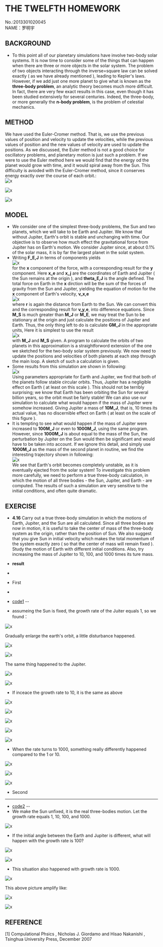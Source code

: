 **THE TWELFTH HOMEWORK**
====

No.:2013301020045     
NAME：罗明宇

**BACKGROUND**
--------

- To this point all of our planetary simulations have involve two-body solar systems. It is now time to consider some of the things that can happen when there are three or more objects in the solar system. The problem of two objects interacting through the inverse=square law can be solved exactly ( as we have already mentioned ), leading to Kepler's laws. However, if we add just one more planet to give what is known as the **three-body problem**, an analytic theory becomes much more difficult. In fact, there are very few exact results in this case, even though it has been studied extensively for several centuries. Indeed, the three-body, or more generally the **n-body problem**, is the problem of celestial mechanics.                  

  
**METHOD**
----

We have used the Euler-Cromer method. That is, we use the previous values of position and velocity to update the velocities, while the previous values of position and the new values of velocity are used to update the positions. As we discussed, the Euler method is not a good choice for oscillatory problems, and planetary motion is just such a problem. If we were to use the Euler method here we would find that the energy od the planet would grow with time, and it would spiral away from the Sun. This difficulty is avioded with the Euler-Cromer method, since it conserves energy exactly over the course of each orbit.:                   
![x](https://raw.githubusercontent.com/luomingyu/computationalphysics_N2013301020045/code/12th/公式1.png)           

![x](https://raw.githubusercontent.com/luomingyu/computationalphysics_N2013301020045/code/12th/公式2.png)           

![x](https://raw.githubusercontent.com/luomingyu/computationalphysics_N2013301020045/code/12th/公式3.png)           

**MODEL**
----
- We consider one of the simplest three-body problems, the Sun and two planets, which we will take to be Earth and Jupiter. We know that without Jupiter, Earth's orbit is stable and unchanging with time. Our objective is to observe how much effect the gravitational force from Jupiter has on Earth's motion. We consider Jupiter since, at about 0.1% of the solar mass, it is by far the largest planet in the solat system.      
- Writing **F_E,J** in terms of components yields     
![x](https://raw.githubusercontent.com/luomingyu/computationalphysics_N2013301020045/code/12th/公式4.png)                  
for the **x** component of the force, with a corresponding result for the **y** component. Here **x_e** and **x_j** are the coordinates of Earth and Jupiter ( the Sun remains at the origin ), and **theta_E,J** is the angle defined. The total force on Earth in the **x** dirction will be the sum of the forces of gravity from the Sun and Jupiter, yielding the equation of motion for the **x** component of Earth's velocity, **v_x,e**       
![x](https://raw.githubusercontent.com/luomingyu/computationalphysics_N2013301020045/code/12th/公式5.png)                  
where **r** is again the distance from Earth to the Sun. We can convert this and the corresponding result for **v_y,e**, into difference equations. Since **M_S** is much greater than **M_J** or **M_E**, we may treat the Sun to be stationary at the origin and just calculate the positions of Jupiter and Earth. Thus, the only thing left to do is calculate **GM_J** in the appropriate units, Here it is simplest to use the result        
![x](https://raw.githubusercontent.com/luomingyu/computationalphysics_N2013301020045/code/12th/公式6.png)                  
with **M_J** and **M_S** given. A program to calculate the orbits of two planets in this approximation is a straightforword extension of the one we sketched for the two-body solar system previously. We now need to update the positions and velocities of both planets at each step through the main loop. A sketch of such a calculation is given.     
- Some results from this simulation are shown in following:     
![x](https://raw.githubusercontent.com/luomingyu/computationalphysics_N2013301020045/code/12th/1-1.png)                  
Using parameters appropriate for Earth and Jupiter, we find that both of the planets follow stable circular orbits. Thus, Jupiter has a negligible effect on Earth ( at least on this scale ). This should not be terribly surprising; we know that Earth has been orbiting the Sun for several billion years, so the orbit must be fairly stable! We can also use our simulation to calculate what would happen if the mass of Jupiter were somehow increased. Giving Jupiter a mass of **10M_J**, that is, 10 times its actual value, has no discernible effect on Earth ( at least on the scale of this figure ).     
- It is tempting to see what would happen if the mass of Jupiter were increased to **100M_J** or even to **1000M_J**, using the same program. However, since **1000M_J** is about equal to the mass of the Sun, the perturbation by Jupiter on the Sun would then be significant and would have to be taken into account. If we ignore this detail, and simply use **1000M_J** as the mass of the second planet in routine, we find the interesting trajectory shown in following:     
![x](https://raw.githubusercontent.com/luomingyu/computationalphysics_N2013301020045/code/12th/1-1.png)                  
We see that Earth's orbit becomes completely unstable, as it is eventually ejected from the solar system! To investigate this problem more carefully, we need to perform a true three-body calculation, in which the motion of all three bodies - the Sun, Jupiter, and Earth - are computed. The results of such a simulation are very sensitive to the initial conditions, and often quite dramatic.       

**EXERCISE**
--

- **4.16** Carry out a true three-body simulation in which the motions of Earth, Jupiter, and the Sun are all calculated. Since all three bodies are now in motion, it is useful to take the center of mass of the three-body system as the origin, rather than the position of Sun. We also suggest that you give Sun in initial velocity which makes the total momentum of the system exactly zero ( so that the center of mass will remain fixed ). Study the motion of Earth with different initial conditions. Also, try increasing the mass of Jupiter to 10, 100, and 1000 times its ture mass.      
         
- **result**
- 
- First
- 
- [code1](https://raw.githubusercontent.com/luomingyu/computationalphysics_N2013301020045/code/12th/SUN-fixed.py)
--
- assumeing the Sun is fixed, the growth rate of the Juiter equals 1, so we found：          

![x](https://raw.githubusercontent.com/luomingyu/computationalphysics_N2013301020045/code/12th/1-1.png)         

Gradually enlarge the earth's orbit, a little disturbance happened.       

![x](https://raw.githubusercontent.com/luomingyu/computationalphysics_N2013301020045/code/12th/1-2.png)         

![x](https://raw.githubusercontent.com/luomingyu/computationalphysics_N2013301020045/code/12th/1-3.png)         

The same thing happened to the Jupiter.            

![x](https://raw.githubusercontent.com/luomingyu/computationalphysics_N2013301020045/code/12th/1-4.png)         

![x](https://raw.githubusercontent.com/luomingyu/computationalphysics_N2013301020045/code/12th/1-5.png)         

- If inceace the growth rate to 10, it is the same as above     

![x](https://raw.githubusercontent.com/luomingyu/computationalphysics_N2013301020045/code/12th/10-1.png)         

![x](https://raw.githubusercontent.com/luomingyu/computationalphysics_N2013301020045/code/12th/10-2.png)         

![x](https://raw.githubusercontent.com/luomingyu/computationalphysics_N2013301020045/code/12th/10-3.png)         

![x](https://raw.githubusercontent.com/luomingyu/computationalphysics_N2013301020045/code/12th/10-4.png)         

![x](https://raw.githubusercontent.com/luomingyu/computationalphysics_N2013301020045/code/12th/10-5.png)         

- When the rate turns to 1000, something really differently happened compared to the 1 or 10.       

![x](https://raw.githubusercontent.com/luomingyu/computationalphysics_N2013301020045/code/12th/1000-1.png)         

![x](https://raw.githubusercontent.com/luomingyu/computationalphysics_N2013301020045/code/12th/1000-2.png)         

![x](https://raw.githubusercontent.com/luomingyu/computationalphysics_N2013301020045/code/12th/1000-3.png)         

- Second    
----
- [code2](https://raw.githubusercontent.com/luomingyu/computationalphysics_N2013301020045/code/12th/realthree_bodies.py)
--
- We make the Sun unfixed, it is the real three-bodies motion. Let the growth rate equals 1, 10, 100, and 1000.        

![x](https://raw.githubusercontent.com/luomingyu/computationalphysics_N2013301020045/code/12th/u-1.png)         

- If the initial angle between the Earth and Jupiter is different, what will happen with the growth rate is 100?         

![x](https://raw.githubusercontent.com/luomingyu/computationalphysics_N2013301020045/code/12th/u-2-1.png)         

![x](https://raw.githubusercontent.com/luomingyu/computationalphysics_N2013301020045/code/12th/U-2-2.png)         

- This situation also happened with growth rate is 1000.       

![x](https://raw.githubusercontent.com/luomingyu/computationalphysics_N2013301020045/code/12th/u-3-1.png)         

This above picture amplify like:     

![x](https://raw.githubusercontent.com/luomingyu/computationalphysics_N2013301020045/code/12th/u-3-1-1.png)           

![x](https://raw.githubusercontent.com/luomingyu/computationalphysics_N2013301020045/code/12th/u-3-2.png)           


**REFERENCE**
----  
[1] Compulational Phsics , Nicholas J. Giordamo and Hisao Nakanishi , Tsinghua University Press, December 2007
